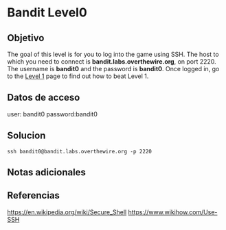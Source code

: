 # Bandit Level0
## Objetivo
The goal of this level is for you to log into the game using SSH. The host to which you need to connect is **bandit.labs.overthewire.org**, on port 2220. The username is **bandit0** and the password is **bandit0**. Once logged in, go to the [Level 1](https://overthewire.org/wargames/bandit/bandit1.html) page to find out how to beat Level 1.

## Datos de acceso
user: bandit0
password:bandit0

## Solucion
```
ssh bandit0@bandit.labs.overthewire.org -p 2220

```
## Notas adicionales

## Referencias
https://en.wikipedia.org/wiki/Secure_Shell
https://www.wikihow.com/Use-SSH